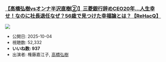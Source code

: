 ### [【高橋弘樹vsオンナ半沢直樹②】三菱銀行辞めCEO20年...人生幸せ！なのに社長退任なぜ？56歳で見つけた幸福論とは？【ReHacQ】](https://www.youtube.com/watch?v=VB_OGd38ylA)
[![](https://img.youtube.com/vi/VB_OGd38ylA/sddefault.jpg)](https://www.youtube.com/watch?v=VB_OGd38ylA)
-   公開日: 2025-10-04
-   視聴数: 52,332
-   **いいね数: 937**
-   出演者: 権藤嘉江子, [高橋弘樹](/rehacq_fan/people/高橋弘樹 "wikilink")
